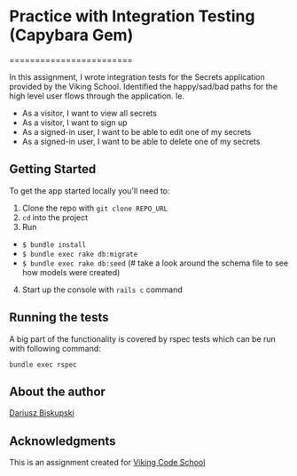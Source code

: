 # Practice with Integration Testing (Capybara Gem)
========================

In this assignment, I wrote integration tests for the Secrets application provided by the Viking School. Identified the happy/sad/bad paths for the high level user flows through the application. Ie.
- As a visitor, I want to view all secrets
- As a visitor, I want to sign up
- As a signed-in user, I want to be able to edit one of my secrets
- As a signed-in user, I want to be able to delete one of my secrets


## Getting Started

To get the app started locally you'll need to:

1. Clone the repo with `git clone REPO_URL`
2. `cd` into the project
3. Run
  - `$ bundle install`
  - `$ bundle exec rake db:migrate`
  - `$ bundle exec rake db:seed`
(# take a look around the schema file to see how models were created)

4. Start up the console with `rails c` command

## Running the tests

A big part of the functionality is covered by rspec tests which can be run with following command:
```
bundle exec rspec
```


## About the author
[Dariusz Biskupski](http://dariuszbiskupski.com/)

## Acknowledgments

This is an assignment created for [Viking Code School](https://www.vikingcodeschool.com/)
